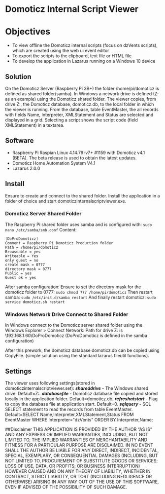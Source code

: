 # Domoticz Internal Script Viewer

# Objectives
* To view offline the Domoticz internal scripts (focus on dzVents scripts), which are created using the web ui event editor
* To export the scripts to the clipboard, text file or HTML file
* To develop the application in Lazarus running on a Windows 10 device

## Solution
On the Domoticz Server (Raspberry Pi 3B+) the folder /home/pi/domoticz is defined as shared folder(samba).
In Windows a network drive is defined (Z: as an example) using the Domoticz shared folder.
The viewer copies, from drive Z:, the Domoticz database, domoticz.db, to the local folder in which the viewer is running.
From the database, table EventMaster, the all records with fields Name, Interpreter, XMLStatement and Status are selected and displayed in a grid.
Selecting a script shows the script code (field XMLStatement) in a textarea.

## Software
* Raspberry Pi Raspian Linux 4.14.79-v7+ #1159 with Domoticz v4.1 (BETA). The beta release is used to obtain the latest updates.
* Domoticz Home Automation System V4.1
* Lazarus 2.0.0

## Install
Ensure to create and connect to the shared folder.
Install the application in a folder of choice and start domoticzinternalscriptviewer.exe.

### Domoticz Server Shared Folder
The Raspberry Pi shared folder uses samba and is configured with:
```sudo nano /etc/samba/smb.conf```
Content:
```
[DoProDomoticz]
Comment = Raspberry Pi Domoticz Production folder
Path = /home/pi/domoticz
Browseable = yes
Writeable = Yes
only guest = no
create mask = 0777
directory mask = 0777
Public = yes
Guest ok = yes
```

After samba configuration:
Ensure to set the directory mask for the domoticz folder to 0777: ```sudo chmod 777 /home/pi/domoticz```
Then restart samba: ```sudo /etc/init.d/samba restart```
And finally restart domoticz: ```sudo service domoticz.sh restart```

### Windows Network Drive Connect to Shared Folder
In Windows connect to the Domoticz server shared folder using the Windows Explorer > Connect Network:
Path for drive Z: is \\192.168.1.60\DoProDomoticz
(DoProDomoticz is defined in the samba configuration)

After this prework, the domoticz database domoticz.db can be copied using CopyFile.
(simple solution using the standard lazarus fileutil functions).

## Settings
The viewer uses following settings(stored in domoticzinternalscriptviewer.set):
***shareddrive*** - The Windows shared drive. Default=Z:\.
***databasefile*** - Domoticz database file copied and stored locally in the application folder. Default=domoticz.db.
***refreshatstart*** - Flag to copy the database file at application start. Default=0.
***sqlquery*** - SQL SELECT statement to read the records from table EventMaster. Default=SELECT Name,Interpreter,XMLStatement,Status FROM EventMaster WHERE Interpreter="dzVents" ORDER BY Interpreter,Name;

##Disclaimer
THIS APPLICATION IS PROVIDED BY THE AUTHOR “AS IS” AND ANY EXPRESS OR IMPLIED 
WARRANTIES, INCLUDING, BUT NOT LIMITED TO, THE IMPLIED WARRANTIES OF 
MERCHANTABILITY AND FITNESS FOR A PARTICULAR PURPOSE ARE DISCLAIMED. IN NO EVENT 
SHALL THE AUTHOR BE LIABLE FOR ANY DIRECT, INDIRECT, INCIDENTAL, SPECIAL, 
EXEMPLARY, OR CONSEQUENTIAL DAMAGES (INCLUDING, BUT NOT LIMITED TO, PROCUREMENT OF 
SUBSTITUTE GOODS OR SERVICES; LOSS OF USE, DATA, OR PROFITS; OR BUSINESS 
INTERRUPTION) HOWEVER CAUSED AND ON ANY THEORY OF LIABILITY, WHETHER IN CONTRACT, 
STRICT LIABILITY, OR TORT (INCLUDING NEGLIGENCE OR OTHERWISE) ARISING IN ANY WAY 
OUT OF THE USE OF THIS SOFTWARE, EVEN IF ADVISED OF THE POSSIBILITY OF SUCH 
DAMAGE.
